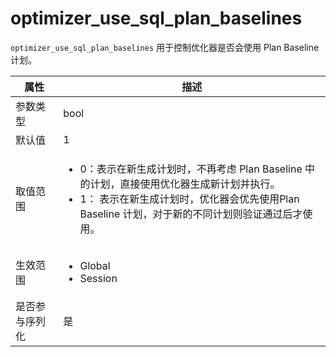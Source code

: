 optimizer_use_sql_plan_baselines 
=====================================================

`optimizer_use_sql_plan_baselines` 用于控制优化器是否会使用 Plan Baseline 计划。


| **属性**  |                                                                                                  **描述**                                                                                                   |
|---------|-----------------------------------------------------------------------------------------------------------------------------------------------------------------------------------------------------------|
| 参数类型    | bool                                                                                                                                                                                                      |
| 默认值     | 1                                                                                                                                                                                                         |
| 取值范围    |  <ul><li>0：表示在新生成计划时，不再考虑 Plan Baseline 中的计划，直接使用优化器生成新计划并执行。  </li><li>1： 表示在新生成计划时，优化器会优先使用Plan Baseline 计划，对于新的不同计划则验证通过后才使用。</li></ul>    |
| 生效范围    | <ul><li>Global</li><li>Session</li></ul>                                                                                                   |
| 是否参与序列化 | 是                                                                                                                                                                                                         |


